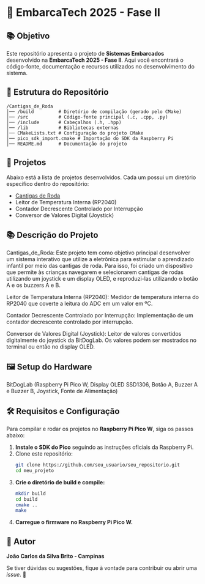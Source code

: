 # 🚀 EmbarcaTech 2025 - Fase II

## 📚 Objetivo
Este repositório apresenta o projeto de **Sistemas Embarcados** desenvolvido na **EmbarcaTech 2025 - Fase II**. 
Aqui você encontrará o código-fonte, documentação e recursos utilizados no desenvolvimento do sistema.

## 📂 Estrutura do Repositório

```
/Cantigas_de_Roda
│── /build         # Diretório de compilação (gerado pelo CMake)
│── /src           # Código-fonte principal (.c, .cpp, .py)
│── /include       # Cabeçalhos (.h, .hpp)
│── /lib           # Bibliotecas externas
│── CMakeLists.txt # Configuração do projeto CMake
│── pico_sdk_import.cmake # Importação do SDK da Raspberry Pi
│── README.md      # Documentação do projeto
```

## 🔗 Projetos
Abaixo está a lista de projetos desenvolvidos. Cada um possui um diretório específico dentro do repositório:

- [Cantigas de Roda](./Cantigas_de_Roda)
- Leitor de Temperatura Interna (RP2040)
- Contador Decrescente Controlado por Interrupção
- Conversor de Valores Digital (Joystick)

## 📚 Descrição do Projeto
Cantigas_de_Roda: Este projeto tem como objetivo principal desenvolver um sistema interativo que utilize a eletrônica para estimular o aprendizado infantil por meio das cantigas de roda. Para isso, foi criado um dispositivo que permite às crianças navegarem e selecionarem cantigas de rodas utilizando um joystick e um display OLED, e reproduzi-las utilizando o botão A e os buzzers A e B. 

Leitor de Temperatura Interna (RP2040): Medidor de temperatura interna do RP2040 que coverte a leitura do ADC em um valor em ºC.

Contador Decrescente Controlado por Interrupção: Implementação de um contador decrescente controlado por interrupção.

Conversor de Valores Digital (Joystick): Leitor de valores convertidos digitalmente do joystick da BitDogLab. Os valores podem ser mostrados no terminal ou então no display OLED.

## 🖼️ Setup do Hardware
BitDogLab (Raspberry Pi Pico W, Display OLED SSD1306, Botão A, Buzzer A e Buzzer B, Joystick, Fonte de Alimentação)

## 🛠️ Requisitos e Configuração
Para compilar e rodar os projetos no **Raspberry Pi Pico W**, siga os passos abaixo:

1. **Instale o SDK do Pico** seguindo as instruções oficiais da Raspberry Pi.
2. Clone este repositório:
   ```bash
   git clone https://github.com/seu_usuario/seu_repositorio.git
   cd meu_projeto
   ```
3. **Crie o diretório de build e compile:**
   ```bash
   mkdir build
   cd build
   cmake ..
   make
   ```
4. **Carregue o firmware no Raspberry Pi Pico W.**

## 👤 Autor
**João Carlos da Silva Brito - Campinas**

Se tiver dúvidas ou sugestões, fique à vontade para contribuir ou abrir uma _issue_. 🚀

